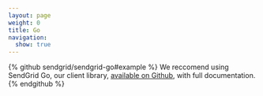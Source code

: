 ```yaml
---
layout: page
weight: 0
title: Go
navigation:
  show: true
---
```


{% github sendgrid/sendgrid-go#example %}
We reccomend using SendGrid Go, our client library, <a href="https://github.com/sendgrid/sendgrid-go">available on Github</a>, with full documentation.
{% endgithub %}